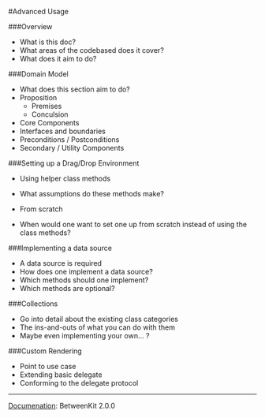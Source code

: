 #Advanced Usage

###Overview

- What is this doc?
- What areas of the codebased does it cover?
- What does it aim to do?

###Domain Model

- What does this section aim to do?
- Proposition
	- Premises
	- Conculsion
- Core Components
- Interfaces and boundaries
- Preconditions / Postconditions
- Secondary / Utility Components

###Setting up a Drag/Drop Environment

- Using helper class methods
- What assumptions do these methods make?

- From scratch
- When would one want to set one up from scratch instead of using the class methods?

###Implementing a data source

- A data source is required
- How does one implement a data source?
- Which methods should one implement?
- Which methods are optional?

###Collections

- Go into detail about the existing class categories
- The ins-and-outs of what you can do with them
- Maybe even implementing your own... ?

###Custom Rendering

- Point to use case
- Extending basic delegate
- Conforming to the delegate protocol

____

<u>Documenation</u>: BetweenKit 2.0.0